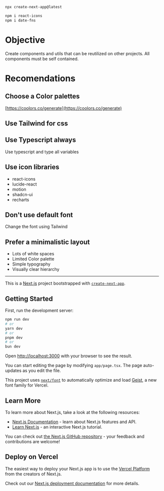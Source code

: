 ```sh
npx create-next-app@latest
```

```sh
npm i react-icons
npm i date-fns
```

# Objective
Create components and utils that can be reutilized on other projects. All components must be self contained.


# Recomendations
## Choose a Color palettes
[https://coolors.co/generate](https://coolors.co/generate)

## Use Tailwind for css

## Use Typescript always
Use typescript and type all variables

## Use icon libraries
- react-icons
- lucide-react
- motion
- shadcn-ui
- recharts

## Don't use default font
Change the font using Tailwind

## Prefer a minimalistic layout
- Lots of white spaces
- Limited Color palette
- Simple typography
- Visually clear hierarchy




----
This is a [Next.js](https://nextjs.org) project bootstrapped with [`create-next-app`](https://nextjs.org/docs/app/api-reference/cli/create-next-app).

## Getting Started

First, run the development server:

```bash
npm run dev
# or
yarn dev
# or
pnpm dev
# or
bun dev
```

Open [http://localhost:3000](http://localhost:3000) with your browser to see the result.

You can start editing the page by modifying `app/page.tsx`. The page auto-updates as you edit the file.

This project uses [`next/font`](https://nextjs.org/docs/app/building-your-application/optimizing/fonts) to automatically optimize and load [Geist](https://vercel.com/font), a new font family for Vercel.

## Learn More

To learn more about Next.js, take a look at the following resources:

- [Next.js Documentation](https://nextjs.org/docs) - learn about Next.js features and API.
- [Learn Next.js](https://nextjs.org/learn) - an interactive Next.js tutorial.

You can check out [the Next.js GitHub repository](https://github.com/vercel/next.js) - your feedback and contributions are welcome!

## Deploy on Vercel

The easiest way to deploy your Next.js app is to use the [Vercel Platform](https://vercel.com/new?utm_medium=default-template&filter=next.js&utm_source=create-next-app&utm_campaign=create-next-app-readme) from the creators of Next.js.

Check out our [Next.js deployment documentation](https://nextjs.org/docs/app/building-your-application/deploying) for more details.
